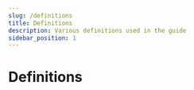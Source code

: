 ```yaml
---
slug: /definitions
title: Definitions
description: Various definitions used in the guide
sidebar_position: 1
---
```

# Definitions